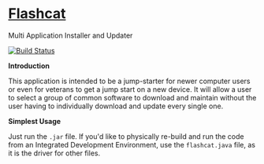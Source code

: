 # [Flashcat](http://www.jaken.me/Flashcat)
Multi Application Installer and Updater

[![Build Status](https://travis-ci.org/JakenHerman/Flashcat.svg?branch=master)](https://travis-ci.org/JakenHerman/Flashcat)

**Introduction**

This application is intended to be a jump-starter for newer computer users or even for veterans to get a jump start on a new device. It will allow a user to select a group of common software to download and maintain without the user having to individually download and update every single one. 


**Simplest Usage**

Just run the `.jar` file. If you'd like to physically re-build and run the code from an Integrated Development Environment, use the `flashcat.java` file, as it is the driver for other files.
